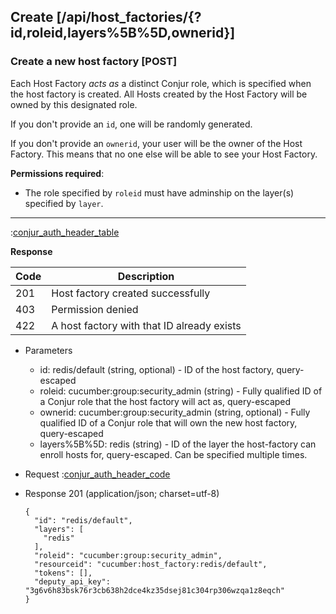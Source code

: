 ## Create [/api/host_factories/{?id,roleid,layers%5B%5D,ownerid}]

### Create a new host factory [POST]

Each Host Factory *acts as* a distinct Conjur role, which is specified when the host factory is created. 
All Hosts created by the Host Factory will be owned by this designated role.

If you don't provide an `id`, one will be randomly generated.

If you don't provide an `ownerid`, your user will be the owner of the Host Factory.
This means that no one else will be able to see your Host Factory.


**Permissions required**:

* The role specified by `roleid` must have adminship on the layer(s) specified by `layer`.

---

:[conjur_auth_header_table](partials/conjur_auth_header_table.md)

**Response**

|Code|Description|
|----|-----------|
|201|Host factory created successfully|
|403|Permission denied|
|422|A host factory with that ID already exists|

+ Parameters
    + id: redis/default (string, optional) - ID of the host factory, query-escaped
    + roleid: cucumber:group:security_admin (string) - Fully qualified ID of a Conjur role that the host factory will act as, query-escaped
    + ownerid: cucumber:group:security_admin (string, optional) - Fully qualified ID of a Conjur role that will own the new host factory, query-escaped
    + layers%5B%5D: redis (string) - ID of the layer the host-factory can enroll hosts for, query-escaped. Can be specified multiple times.

+ Request
    :[conjur_auth_header_code](partials/conjur_auth_header_code.md)

+ Response 201 (application/json; charset=utf-8)

    ```
    {
      "id": "redis/default",
      "layers": [
        "redis"
      ],
      "roleid": "cucumber:group:security_admin",
      "resourceid": "cucumber:host_factory:redis/default",
      "tokens": [],
      "deputy_api_key": "3g6v6h83bsk76r3cb638h2dce4kz35dsej81c304rp306wzqa1z8eqch"
    }
    ```

